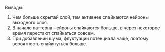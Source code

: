 Выводы:
1) Чем больше скрытай слой, тем активнее спайкаются нейроны выходного слоя.
2) В начале паттерна нейроны спайкаются больше, в через некоторое время перестают спайкаться совсем.
3) При добавлении шума, флуктуации потенциала чаще, поэтому вероятность спайкнуться больше.
